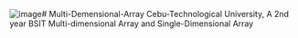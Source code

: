![image](https://github.com/user-attachments/assets/31e4aaba-acc1-4ff7-9004-002c7db29547)# Multi-Demensional-Array
Cebu-Technological University, A 2nd year BSIT Multi-dimensional  Array and Single-Dimensional Array


